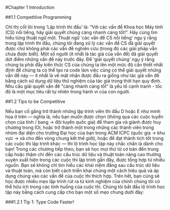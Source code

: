 #Chapter 1 Introduction

##1.1 Competitive Programming

Chỉ thị cốt lõi trong ‘Lập trình thi đấu’ là: “Với các vấn đề Khoa học Máy tính (CS) nổi tiếng, hãy giải quyết chúng càng nhanh càng tốt!”. Hãy cùng tìm hiểu từng 
thuật ngữ một. Thuật ngữ 'các vấn đề CS nổi tiếng' ngụ ý rằng trong lập trình thi đấu, chúng tôi đang xử lý các vấn đề CS đã giải quyết được chứ không phải các vấn 
đề nghiên cứu (trong đó các giải pháp vẫn chưa được biết). Một số người (ít nhất là tác giả của vấn đề) đã giải quyết dứt điểm những vấn đề này trước đây. Để 'giải quyết 
chúng' ngụ ý rằng chúng ta phải đẩy kiến thức CS của chúng ta lên một mức độ cần thiết nhất định để chúng ta có thể tạo ra code làm việc cũng có thể giải quyết những vấn 
đề này — ít nhất là về mặt nhận được đầu ra giống như tác giả vấn đề bằng cách sử dụng dữ liệu thử nghiệm của tác giả trong thời hạn quy định. 
Nhu cầu giải quyết vấn đề "càng nhanh càng tốt" là yếu tố cạnh tranh - tốc độ là một mục tiêu rất tự nhiên trong hành vi của con người.

##1.2 Tips to be Competitive

Nếu bạn cố gắng trở thành những lập trình viên thi đấu D hoặc E như minh họa ở trên — nghĩa là, nếu bạn muốn được chọn (thông qua các cuộc tuyển chọn của tỉnh / bang → đội tuyển quốc gia) để tham gia và giành được huy chương trong IOI, hoặc trở thành một trong những các thành viên trong nhóm đại diện cho trường Đại học của bạn trong ACM ICPC (quốc gia → khu vực → và cho đến vòng chung kết thế giới), hoặc để đạt thành tích tốt trong các cuộc thi lập trình khác — thì lộ trình học tập này chắc chắn là dành cho bạn! Trong các chương tiếp theo, bạn sẽ học mọi thứ từ cơ bản đến trung cấp hoặc thậm chí đến các cấu trúc dữ liệu và thuật toán nâng cao thường xuyên xuất hiện trong các cuộc thi lập trình gần đây, được tổng hợp từ nhiều nguồn. Bạn sẽ không chỉ tìm hiểu các khái niệm đằng sau cấu trúc dữ liệu và thuật toán, mà còn biết cách triển khai chúng một cách hiệu quả và áp dụng chúng vào các vấn đề của cuộc thi thích hợp. Trên hết, bạn cũng sẽ học được nhiều mẹo lập trình rút ra từ kinh nghiệm của chính chúng tôi có thể hữu ích trong các tình huống của cuộc thi. Chúng tôi bắt đầu lộ trình học tập này bằng cách cung cấp cho bạn một số mẹo chung dưới đây:

###1.2.1 Tip 1: Type Code Faster!

